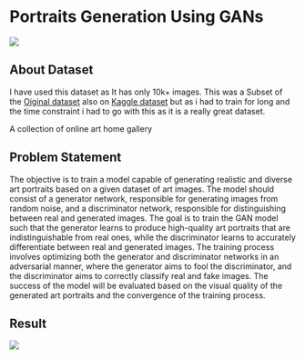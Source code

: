 
# Portraits Generation Using GANs

![](https://i.pinimg.com/736x/cf/fa/57/cffa57d6bb324f84e9eecdb340523ae0.jpg)

## About Dataset

I have used this dataset as It has only 10k+ images. This was a Subset of the [Oiginal dataset](https://academictorrents.com/details/1d154cde2fab9ec8039becd03d9bb877614d351b) also on [Kaggle dataset](https://www.kaggle.com/datasets/ipythonx/wikiart-gangogh-creating-art-gan) but as i had to train for long and the time constraint i had to go with this as it is a really great dataset.

A collection of online art home gallery



## Problem Statement

The objective is to train a model capable of generating realistic and diverse art portraits based on a given dataset of art images. The model should consist of a generator network, responsible for generating images from random noise, and a discriminator network, responsible for distinguishing between real and generated images. The goal is to train the GAN model such that the generator learns to produce high-quality art portraits that are indistinguishable from real ones, while the discriminator learns to accurately differentiate between real and generated images. The training process involves optimizing both the generator and discriminator networks in an adversarial manner, where the generator aims to fool the discriminator, and the discriminator aims to correctly classify real and fake images. The success of the model will be evaluated based on the visual quality of the generated art portraits and the convergence of the training process.

## Result

![](generated_images.gif)
